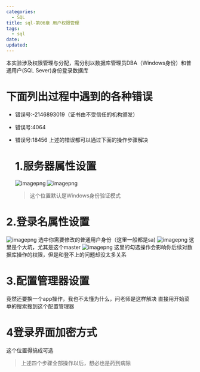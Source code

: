 ```yaml
---
categories:
  - SQL
title: sql-第06章 用户权限管理
tags:
  - sql
date:
updated:
---
```


本实验涉及权限管理与分配，需分别以数据库管理员DBA（Windows身份）和普通用户(SQL Sever)身份登录数据库

# **下面列出过程中遇到的各种错误**

- 错误号:-2146893019（证书由不受信任的机构颁发）
    
- 错误号:4064
    
- 错误号:18456 上述的错误都可以通过下面的操作步骤解决
    
    # 1.服务器属性设置
    
    ![imagepng](https://leaves520-1326362500.cos.ap-nanjing.myqcloud.com/20240530151828.png) ![imagepng](https://leaves520-1326362500.cos.ap-nanjing.myqcloud.com/20240530151853.png)
    
    > 这个位置默认是Windows身份验证模式
    

# 2.登录名属性设置

![imagepng](https://leaves520-1326362500.cos.ap-nanjing.myqcloud.com/20240530152103.png) 选中你需要修改的普通用户身份（这里一般都是sa) ![imagepng](https://leaves520-1326362500.cos.ap-nanjing.myqcloud.com/20240530152305.png) 这里是个大坑，尤其是这个master ![imagepng](https://leaves520-1326362500.cos.ap-nanjing.myqcloud.com/20240530152341.png) 这里的勾选操作会影响你后续对数据库操作的权限，但是和登不上的问题却没太多关系

# 3.配置管理器设置

竟然还要换一个app操作，我也不太懂为什么，问老师是这样解决 直接用开始菜单的搜索搜到这个配置管理器

# 4登录界面加密方式

这个位置得搞成可选

> 上述四个步骤全部操作以后，想必也是药到病除